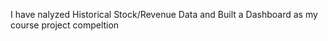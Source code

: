  I have nalyzed Historical Stock/Revenue Data and Built a Dashboard as my course project compeltion
